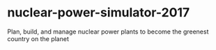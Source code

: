 # nuclear-power-simulator-2017
Plan, build, and manage nuclear power plants to become the greenest country on the planet
